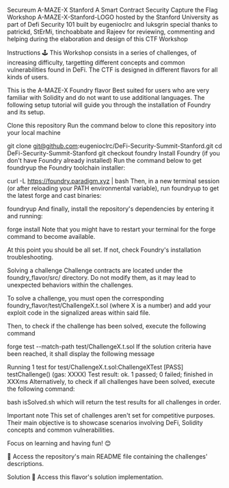 Secureum A-MAZE-X Stanford
A Smart Contract Security Capture the Flag Workshop
A-MAZE-X-Stanford-LOGO hosted by the Stanford University as part of Defi Security 101
built by eugenioclrc and luksgrin
special thanks to patrickd, StErMi, tinchoabbate and Rajeev for reviewing, commenting and helping during the elaboration and design of this CTF Workshop

Instructions 🕹️
This Workshop consists in a series of challenges, of increasing difficulty, targetting different concepts and common vulnerabilities found in DeFi. The CTF is designed in different flavors for all kinds of users.

This is the A-MAZE-X Foundry flavor
Best suited for users who are very familiar with Solidity and do not want to use additional languages. The following setup tutorial will guide you through the installation of Foundry and its setup.

Clone this repository
Run the command below to clone this repository into your local machine

git clone git@github.com:eugenioclrc/DeFi-Security-Summit-Stanford.git
cd DeFi-Security-Summit-Stanford
git checkout foundry
Install Foundry (if you don't have Foundry already installed)
Run the command below to get foundryup the Foundry toolchain installer:

curl -L https://foundry.paradigm.xyz | bash
Then, in a new terminal session (or after reloading your PATH environmental variable), run foundryup to get the latest forge and cast binaries:

foundryup
And finally, install the repository's dependencies by entering it and running:

forge install
Note that you might have to restart your terminal for the forge command to become available.

At this point you should be all set. If not, check Foundry's installation troubleshooting.

Solving a challenge
Challenge contracts are located under the foundry_flavor/src/ directory. Do not modify them, as it may lead to unexpected behaviors within the challenges.

To solve a challenge, you must open the corresponding foundry_flavor/test/ChallengeX.t.sol (where X is a number) and add your exploit code in the signalized areas within said file.

Then, to check if the challenge has been solved, execute the following command

forge test --match-path test/ChallengeX.t.sol
If the solution criteria have been reached, it shall display the following message

Running 1 test for test/ChallengeX.t.sol:ChallengeXTest
[PASS] testChallenge() (gas: XXXX)
Test result: ok. 1 passed; 0 failed; finished in XXXms
Alternatively, to check if all challenges have been solved, execute the following command:

bash isSolved.sh
which will return the test results for all challenges in order.

Important note
This set of challenges aren't set for competitive purposes. Their main objective is to showcase scenarios involving DeFi, Solidity concepts and common vulnerabilities.

Focus on learning and having fun! 😊

🔗 Access the repository's main README file containing the challenges' descriptions.

Solution
🔗 Access this flavor's solution implementation.